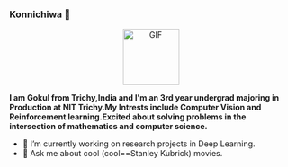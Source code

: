 ### Konnichiwa 👋

<div align="center">
<img hight="100" width="100" alt="GIF" align="center" src="https://media.tenor.com/oC_e7R9GvZ8AAAAC/rick-and-morty-rtj.gif">
</div>

<b>I am Gokul from Trichy,India and I'm an 3rd year undergrad majoring in Production at NIT Trichy.My Intrests include Computer Vision and Reinforcement learning.Excited about solving problems in the intersection of mathematics and computer science.</b> 

- 🔭 I’m currently working on research projects in Deep Learning.
- 💬 Ask me about cool (cool==Stanley Kubrick) movies.

<!--
**g0kul6/g0kul6** is a ✨ _special_ ✨ repository because its `README.md` (this file) appears on your GitHub profile.

Here are some ideas to get you started:

🔭 I’m currently working:on research projects
🌱 I’m currently learning Reinforcement Learning
- 👯 I’m looking to collaborate on ...
- 🤔 I’m looking for help with ...
- 💬 Ask me about
- 📫 How to reach me: ...
- 😄 Pronouns: ...
- ⚡ Fun fact: ...
-->
